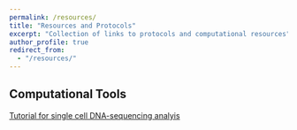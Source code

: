 ```yaml
---
permalink: /resources/
title: "Resources and Protocols"
excerpt: "Collection of links to protocols and computational resources"
author_profile: true
redirect_from: 
  - "/resources/"
---
```


## Computational Tools
[Tutorial for single cell DNA-sequencing analyis](https://bowmanr.github.io/scDNA_myeloid/)

